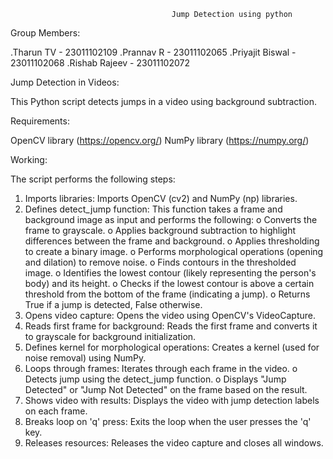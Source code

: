                                         Jump Detection using python

Group Members:

.Tharun TV - 23011102109
.Prannav R - 23011102065
.Priyajit Biswal - 23011102068
.Rishab Rajeev - 23011102072

Jump Detection in Videos:

This Python script detects jumps in a video using background subtraction.

Requirements:

OpenCV library (https://opencv.org/)
NumPy library (https://numpy.org/)

Working:

The script performs the following steps:
1.	Imports libraries: Imports OpenCV (cv2) and NumPy (np) libraries.
2.	Defines detect_jump function: This function takes a frame and background image as input and performs the following:
    o	Converts the frame to grayscale.
    o	Applies background subtraction to highlight differences between the frame and background.
    o	Applies thresholding to create a binary image.
    o	Performs morphological operations (opening and dilation) to remove noise.
    o	Finds contours in the thresholded image.
    o	Identifies the lowest contour (likely representing the person's body) and its height.
    o	Checks if the lowest contour is above a certain threshold from the bottom of the frame (indicating a jump).
    o	Returns True if a jump is detected, False otherwise.
3.	Opens video capture: Opens the video using OpenCV's VideoCapture.
4.	Reads first frame for background: Reads the first frame and converts it to grayscale for background initialization.
5.	Defines kernel for morphological operations: Creates a kernel (used for noise removal) using NumPy.
6.	Loops through frames: Iterates through each frame in the video.
    o	Detects jump using the detect_jump function.
    o	Displays "Jump Detected" or "Jump Not Detected" on the frame based on the result.
7.	Shows video with results: Displays the video with jump detection labels on each frame.
8.	Breaks loop on 'q' press: Exits the loop when the user presses the 'q' key.
9.	Releases resources: Releases the video capture and closes all windows.